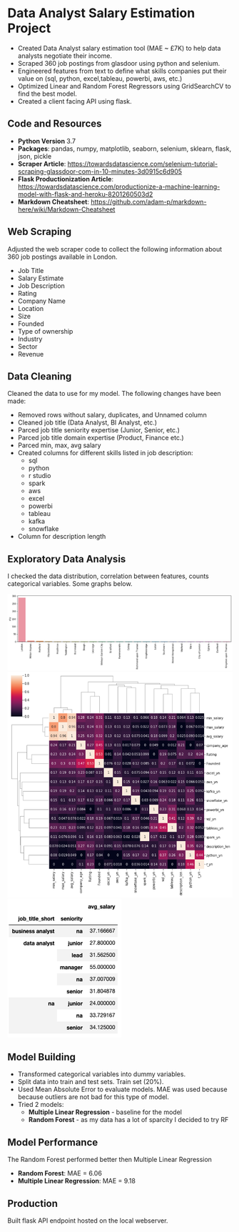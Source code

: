 # Data Analyst Salary Estimation Project
- Created Data Analyst salary estimation tool (MAE ~ £7K) to help data analysts negotiate their income.
- Scraped 360 job postings from glasdoor using python and selenium.
- Engineered features from text to define what skills companies put their value on (sql, python, excel,tableau, powerbi, aws, etc.) 
- Optimized Linear and Random Forest Regressors using GridSearchCV to find the best model.
- Created a client facing API using flask.


## Code and Resources

- __Python Version__ 3.7
- __Packages__: pandas, numpy, matplotlib, seaborn, selenium, sklearn, flask, json, pickle
- __Scraper Article__: https://towardsdatascience.com/selenium-tutorial-scraping-glassdoor-com-in-10-minutes-3d0915c6d905
- __Flask Productionization Article__: https://towardsdatascience.com/productionize-a-machine-learning-model-with-flask-and-heroku-8201260503d2
- __Markdown Cheatsheet__: https://github.com/adam-p/markdown-here/wiki/Markdown-Cheatsheet


## Web Scraping
Adjusted the web scraper code to collect the following information about 360 job postings available in London.
  - Job Title
  - Salary Estimate
  - Job Description
  - Rating
  - Company Name
  - Location
  - Size
  - Founded
  - Type of ownership
  - Industry
  - Sector
  - Revenue
  
## Data Cleaning

Cleaned the data to use for my model. The following changes have been made:

 - Removed rows without salary, duplicates, and Unnamed column
 - Cleaned job title (Data Analyst, BI Analyst, etc.)
 - Parced job title seniority expertise (Junior, Senior, etc.)
 - Parced job title domain expertise (Product, Finance etc.)
 - Parced min, max, avg salary
 - Created columns for different skills listed in job description:
   - sql
   - python
   - r studio
   - spark
   - aws
   - excel
   - powerbi
   - tableau
   - kafka
   - snowflake
- Column for description length


## Exploratory Data Analysis

I checked the data distribution, correlation between features, counts categorical variables. Some graphs below. 

![](images/ds_salary_eda_barplot.png)
![](images/ds_salary_eda_clustermap.png)
![](images/ds_salary_eda_pivot.png)


## Model Building

- Transformed categorical variables into dummy variables. 
- Split data into train and test sets. Train set (20%).
- Used Mean Absolute Error to evaluate models. MAE was used because because outliers are not bad for this type of model.
- Tried 2 models:
  - __Multiple Linear Regression__ - baseline for the model
  - __Random Forest__ - as my data has a lot of sparcity I decided to try RF

## Model Performance

The Random Forest performed better then Multiple Linear Regression

- __Random Forest__: MAE = 6.06
- __Multiple Linear Regression__: MAE = 9.18


## Production

Built flask API endpoint hosted on the local webserver.










